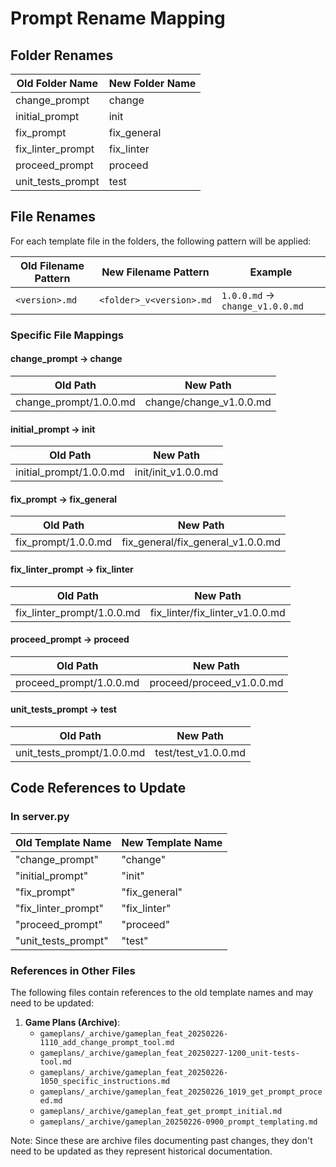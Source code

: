 # Prompt Rename Mapping

## Folder Renames
| Old Folder Name | New Folder Name |
|-----------------|----------------|
| change_prompt | change |
| initial_prompt | init |
| fix_prompt | fix_general |
| fix_linter_prompt | fix_linter |
| proceed_prompt | proceed |
| unit_tests_prompt | test |

## File Renames
For each template file in the folders, the following pattern will be applied:

| Old Filename Pattern | New Filename Pattern | Example |
|---------------------|---------------------|---------|
| `<version>.md` | `<folder>_v<version>.md` | `1.0.0.md` → `change_v1.0.0.md` |

### Specific File Mappings

#### change_prompt → change
| Old Path | New Path |
|----------|----------|
| change_prompt/1.0.0.md | change/change_v1.0.0.md |

#### initial_prompt → init
| Old Path | New Path |
|----------|----------|
| initial_prompt/1.0.0.md | init/init_v1.0.0.md |

#### fix_prompt → fix_general
| Old Path | New Path |
|----------|----------|
| fix_prompt/1.0.0.md | fix_general/fix_general_v1.0.0.md |

#### fix_linter_prompt → fix_linter
| Old Path | New Path |
|----------|----------|
| fix_linter_prompt/1.0.0.md | fix_linter/fix_linter_v1.0.0.md |

#### proceed_prompt → proceed
| Old Path | New Path |
|----------|----------|
| proceed_prompt/1.0.0.md | proceed/proceed_v1.0.0.md |

#### unit_tests_prompt → test
| Old Path | New Path |
|----------|----------|
| unit_tests_prompt/1.0.0.md | test/test_v1.0.0.md |

## Code References to Update

### In server.py
| Old Template Name | New Template Name |
|-------------------|-------------------|
| "change_prompt" | "change" |
| "initial_prompt" | "init" |
| "fix_prompt" | "fix_general" |
| "fix_linter_prompt" | "fix_linter" |
| "proceed_prompt" | "proceed" |
| "unit_tests_prompt" | "test" |

### References in Other Files
The following files contain references to the old template names and may need to be updated:

1. **Game Plans (Archive)**:
   - `gameplans/_archive/gameplan_feat_20250226-1110_add_change_prompt_tool.md`
   - `gameplans/_archive/gameplan_feat_20250227-1200_unit-tests-tool.md`
   - `gameplans/_archive/gameplan_feat_20250226-1050_specific_instructions.md`
   - `gameplans/_archive/gameplan_feat_20250226_1019_get_prompt_proceed.md`
   - `gameplans/_archive/gameplan_feat_get_prompt_initial.md`
   - `gameplans/_archive/gameplan_20250226-0900_prompt_templating.md`

Note: Since these are archive files documenting past changes, they don't need to be updated as they represent historical documentation. 